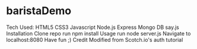 # baristaDemo


Tech Used:
HTML5
CSS3
Javascript
Node.js
Express
Mongo DB
say.js
Installation
Clone repo
run npm install
Usage
run node server.js
Navigate to localhost:8080
Have fun ;)
Credit
Modified from Scotch.io's auth tutorial
